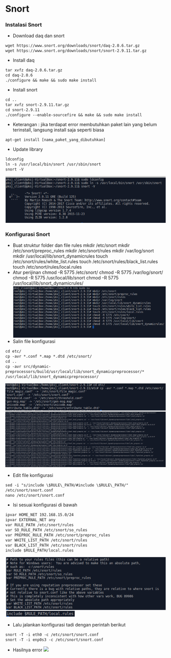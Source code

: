 # Snort


### Instalasi Snort

- Download daq dan snort
```
wget https://www.snort.org/downloads/snort/daq-2.0.6.tar.gz
wget https://www.snort.org/downloads/snort/snort-2.9.11.tar.gz
```
- Install daq
```
tar xvfz daq-2.0.6.tar.gz
cd daq-2.0.6
./configure && make && sudo make install
```
- Install snort
```
cd ..
tar xvfz snort-2.9.11.tar.gz
cd snort-2.9.11
./configure --enable-sourcefire && make && sudo make install
```
- Keterangan : jika terdapat error membutuhkan paket lain yang belum terinstall, langsung install saja seperti biasa
```
apt-get install [nama_paket_yang_dibutuhkan]
```
- Update library
```
ldconfig
ln -s /usr/local/bin/snort /usr/sbin/snort
snort -V
```
![](snort/1.PNG)

### Konfigurasi Snort
- Buat struktur folder dan file rules
mkdir /etc/snort 
mkdir /etc/snort/preproc_rules 
mkdir /etc/snort/rules 
mkdir /var/log/snort 
mkdir /usr/local/lib/snort_dynamicrules 
touch /etc/snort/rules/white_list.rules 
touch /etc/snort/rules/black_list.rules 
touch /etc/snort/rules/local.rules
- Atur perijinan
chmod -R 5775 /etc/snort/ 
chmod -R 5775 /var/log/snort/ 
chmod -R 5775 /usr/local/lib/snort
chmod -R 5775 /usr/local/lib/snort_dynamicrules/
![](snort/2.PNG)
- Salin file konfigurasi
```
cd etc/
cp -avr *.conf *.map *.dtd /etc/snort/
cd ..
cp -avr src/dynamic-preprocessors/build/usr/local/lib/snort_dynamicpreprocessor/* /usr/local/lib/snort_dynamicpreprocessor/
```
![](snort/3.PNG)
![](snort/4.PNG)
- Edit file konfigurasi
```
sed -i "s/include \$RULE\_PATH/#include \$RULE\_PATH/" /etc/snort/snort.conf
nano /etc/snort/snort.conf
```
- Isi sesuai konfigurasi di bawah
```
ipvar HOME_NET 192.168.15.0/24
ipvar EXTERNAL_NET any 
var RULE_PATH /etc/snort/rules 
var SO_RULE_PATH /etc/snort/so_rules 
var PREPROC_RULE_PATH /etc/snort/preproc_rules 
var WHITE_LIST_PATH /etc/snort/rules 
var BLACK_LIST_PATH /etc/snort/rules 
include $RULE_PATH/local.rules
```
![](snort/6.PNG)
![](snort/7.PNG)
- Lalu jalankan konfigurasi tadi dengan perintah berikut
```
snort -T -i eth0 -c /etc/snort/snort.conf
snort -T -i enp0s3 -c /etc/snort/snort.conf
```
- Hasilnya error
![](snort/8.PNG)

